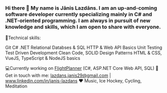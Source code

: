 ### Hi there 👋 My name is Jānis Lazdāns. I am an up-and-coming software developer currently specializing mainly in C# and .NET-oriented programming. I am always in pursuit of new knowledge and skills, which I am open to share with everyone.

🍞Technical skills:

Git
C#
.NET
Relational Databses & SQL
HTTP & Web API Basics
Unit Testing
Test Driven Development
Clean Code, SOLID
Design Patterns
HTML & CSS, VueJS, TypeScript & NodeJS basics


💻Currently working on [FlightPlanner](https://github.com/Jenkins29/FlightPlannerFinal) (C#, ASP.NET Core Web API, SQL)
📌Get in touch with me: lazdans.janis29@gmail.com | www.linkedin.com/in/janis-lazdans
❤️ Music, Ice Hockey, Cycling, Meditation

